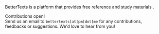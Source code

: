 BetterTexts is a platform that provides free reference and study materials . 
    
Contributions open!  
Send us an email to <span class="homepage-email">`bettertexts[at]pm[dot]me`</span> for any contributions, feedbacks or suggestions. We'd love to hear from you!
